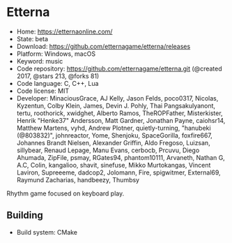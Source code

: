 # Etterna

- Home: https://etternaonline.com/
- State: beta
- Download: https://github.com/etternagame/etterna/releases
- Platform: Windows, macOS
- Keyword: music
- Code repository: https://github.com/etternagame/etterna.git (@created 2017, @stars 213, @forks 81)
- Code language: C, C++, Lua
- Code license: MIT
- Developer: MinaciousGrace, AJ Kelly, Jason Felds, poco0317, Nicolas, Kyzentun, Colby Klein, James, Devin J. Pohly, Thai Pangsakulyanont, tertu, roothorick, xwidghet, Alberto Ramos, TheROPFather, Misterkister, Henrik "Henke37" Andersson, Matt Gardner, Jonathan Payne, caiohsr14, Matthew Martens, vyhd, Andrew Plotner, quietly-turning, "hanubeki (@803832)", johnreactor, Yome, Shenjoku, SpaceGorilla, foxfire667, Johannes Brandt Nielsen, Alexander Griffin, Aldo Fregoso, Luizsan, sillybear, Renaud Lepage, Manu Evans, cerbocb, Prcuvu, Diego Ahumada, ZipFile, psmay, RGates94, phantom10111, Arvaneth, Nathan G, A.C, Colin, kangalioo, shavit, sinefuse, Mikko Murtokangas, Vincent Laviron, Supreeeme, dadcop2, Jolomann, Fire, spigwitmer, External69, Raymund Zacharias, handbeezy, Thumbsy

Rhythm game focused on keyboard play.

## Building

- Build system: CMake
